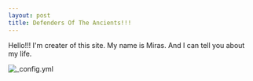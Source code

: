 ```yaml
---
layout: post
title: Defenders Of The Ancients!!!
---
```


Hello!!! I'm creater of this site. My name is Miras.
And I can tell you about my life.


![_config.yml](https://i.ytimg.com/vi/8MO8feq5Xq8/maxresdefault.jpg)


